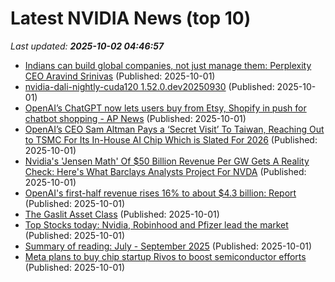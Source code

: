 # Latest NVIDIA News (top 10)
_Last updated: **2025-10-02 04:46:57**_

- [Indians can build global companies, not just manage them: Perplexity CEO Aravind Srinivas](https://economictimes.indiatimes.com/tech/technology/indians-can-build-global-companies-not-just-manage-them-perplexity-ceo-aravind-srinivas/articleshow/124247896.cms) (Published: 2025-10-01)
- [nvidia-dali-nightly-cuda120 1.52.0.dev20250930](https://pypi.org/project/nvidia-dali-nightly-cuda120/1.52.0.dev20250930/) (Published: 2025-10-01)
- [OpenAI’s ChatGPT now lets users buy from Etsy, Shopify in push for chatbot shopping - AP News](https://slashdot.org/firehose.pl?op=view&amp;id=179609482) (Published: 2025-10-01)
- [OpenAI’s CEO Sam Altman Pays a ‘Secret Visit’ To Taiwan, Reaching Out to TSMC For Its In-House AI Chip Which is Slated For 2026](https://wccftech.com/openai-ceo-sam-altman-pays-a-secret-visit-to-taiwan/) (Published: 2025-10-01)
- [Nvidia's 'Jensen Math' Of $50 Billion Revenue Per GW Gets A Reality Check: Here's What Barclays Analysts Project For NVDA](https://finance.yahoo.com/news/nvidias-jensen-math-50-billion-033104538.html) (Published: 2025-10-01)
- [OpenAI's first-half revenue rises 16% to about $4.3 billion: Report](https://economictimes.indiatimes.com/tech/artificial-intelligence/openais-first-half-revenue-rises-16-to-about-4-3-billion-report/articleshow/124246782.cms) (Published: 2025-10-01)
- [The Gaslit Asset Class](https://blog.dshr.org/2025/09/the-gaslit-asset-class.html) (Published: 2025-10-01)
- [Top Stocks today: Nvidia, Robinhood and Pfizer lead the market](https://www.thestreet.com/investing/stocks/top-stocks-today-nvidia-robinhood-and-pfizer-lead-the-market) (Published: 2025-10-01)
- [Summary of reading: July - September 2025](https://eli.thegreenplace.net/2025/summary-of-reading-july-september-2025/) (Published: 2025-10-01)
- [Meta plans to buy chip startup Rivos to boost semiconductor efforts](https://economictimes.indiatimes.com/tech/technology/meta-plans-to-buy-chip-startup-rivos-to-boost-semiconductor-efforts/articleshow/124246056.cms) (Published: 2025-10-01)
